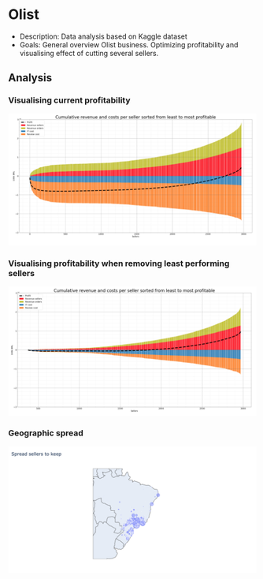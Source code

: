 # Olist

- Description: Data analysis based on Kaggle dataset
- Goals: General overview Olist business. Optimizing profitability and visualising effect of cutting several sellers.


## Analysis


### Visualising current profitability

![alt text](/screenshots/optim_before.png)

### Visualising profitability when removing least performing sellers

![alt text](/screenshots/optim_after.png)

### Geographic spread

![alt text](/screenshots/geo.png)

